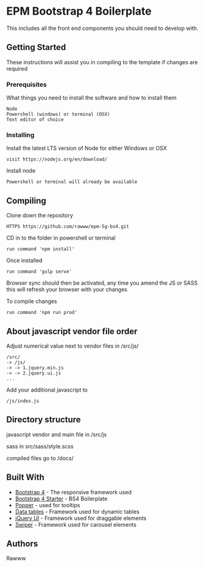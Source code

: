 # EPM Bootstrap 4 Boilerplate

This includes all the front end components you should need to develop with.

## Getting Started

These instructions will assist you in compiling to the template if changes are required

### Prerequisites

What things you need to install the software and how to install them

```
Node
Powershell (windows) or terminal (OSX)
Text editor of choice
```


### Installing

Install the latest LTS version of Node for either Windows or OSX

```
visit https://nodejs.org/en/download/
```

Install node

```
Powershell or terminal will already be available
```

## Compiling

Clone down the repository

```
HTTPS https://github.com/rawww/epm-5g-bs4.git
```

CD in to the folder in powershell or terminal

```
run command 'npm install'
```

Once installed

```
run command 'gulp serve'
```

Browser sync should then be activated, any time you amend the JS or SASS this will refresh your browser with your changes

To compile changes

```
run command 'npm run prod'
```

## About javascript vendor file order

Adjust numerical value next to vendor files in /src/js/

```
/src/
-> /js/
-> -> 1.jquery.min.js
-> -> 2.jquery.ui.js
...
```

Add your additional javascript to

```
/js/index.js
```

## Directory structure

javascript vendor and main file in /src/js

sass in src/sass/style.scss

compiled files go to /docs/

## Built With

* [Bootstrap 4](https://getbootstrap.com/docs/4.6/getting-started/introduction/) - The responsive framework used
* [Bootstrap 4 Starter](https://bootstrapstarter.com/bootstrap-templates/template-basic-bootstrap-html/) - BS4 Boilerplate
* [Popper](https://popper.js.org/) - used for tooltips
* [Data tables](https://datatables.net/reference/index) - Framework used for dynamic tables
* [jQuery UI](https://jqueryui.com/draggable/) - Framework used for draggable elements
* [Swiper](https://swiperjs.com/api/) - Framework used for carousel elements

## Authors

Rawww
